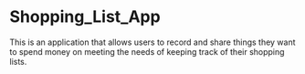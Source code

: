 # Shopping_List_App
This is an application that allows users  to record and share things they want to spend money on meeting the needs of keeping track of their shopping lists.
